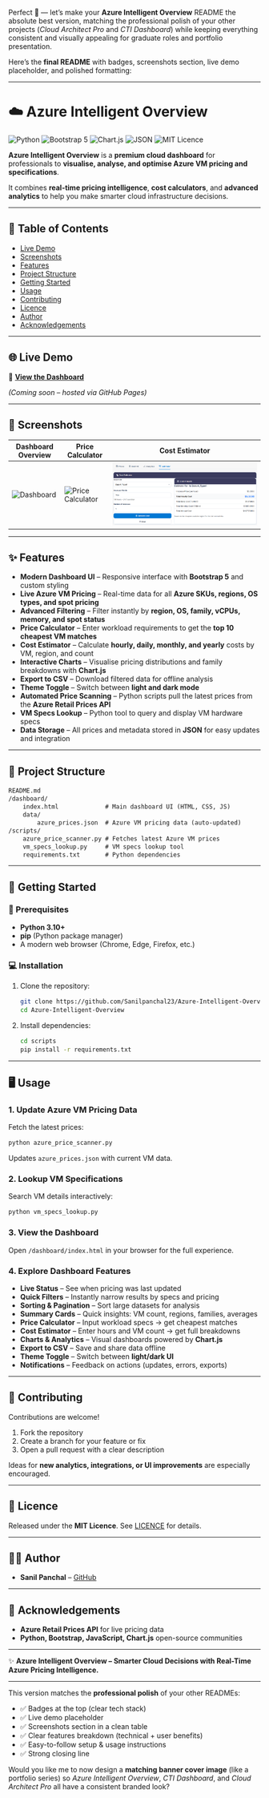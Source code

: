 Perfect 🚀 — let’s make your **Azure Intelligent Overview** README the absolute best version, matching the professional polish of your other projects (*Cloud Architect Pro* and *CTI Dashboard*) while keeping everything consistent and visually appealing for graduate roles and portfolio presentation.

Here’s the **final README** with badges, screenshots section, live demo placeholder, and polished formatting:

---

# ☁️ Azure Intelligent Overview

![Python](https://img.shields.io/badge/Python-3.10+-blue.svg)
![Bootstrap 5](https://img.shields.io/badge/Bootstrap-5-7952b3.svg)
![Chart.js](https://img.shields.io/badge/Chart.js-Analytics-orange.svg)
![JSON](https://img.shields.io/badge/Data-JSON-lightgrey.svg)
![MIT Licence](https://img.shields.io/badge/License-MIT-green.svg)

**Azure Intelligent Overview** is a **premium cloud dashboard** for professionals to **visualise, analyse, and optimise Azure VM pricing and specifications**.

It combines **real-time pricing intelligence**, **cost calculators**, and **advanced analytics** to help you make smarter cloud infrastructure decisions.

---

## 📑 Table of Contents

* [Live Demo](#-live-demo)
* [Screenshots](#-screenshots)
* [Features](#-features)
* [Project Structure](#-project-structure)
* [Getting Started](#-getting-started)
* [Usage](#-usage)
* [Contributing](#-contributing)
* [Licence](#-licence)
* [Author](#-author)
* [Acknowledgements](#-acknowledgements)

---

## 🌐 Live Demo

🔗 **[View the Dashboard](https://sanilpanchal23.github.io/Azure-Intelligent-Overview/)**

*(Coming soon – hosted via GitHub Pages)*

---

## 📸 Screenshots

| Dashboard Overview                            | Price Calculator                                      | Cost Estimator                                     |
| --------------------------------------------- | ----------------------------------------------------- | -------------------------------------------------- |
| ![Dashboard](assets/screenshot-dashboard.png) | ![Price Calculator](assets/screenshot-calculator.png) | ![Cost Estimator](assets/screenshot-estimator.png) |

---

## ✨ Features

* **Modern Dashboard UI** – Responsive interface with **Bootstrap 5** and custom styling
* **Live Azure VM Pricing** – Real-time data for all **Azure SKUs, regions, OS types, and spot pricing**
* **Advanced Filtering** – Filter instantly by **region, OS, family, vCPUs, memory, and spot status**
* **Price Calculator** – Enter workload requirements to get the **top 10 cheapest VM matches**
* **Cost Estimator** – Calculate **hourly, daily, monthly, and yearly** costs by VM, region, and count
* **Interactive Charts** – Visualise pricing distributions and family breakdowns with **Chart.js**
* **Export to CSV** – Download filtered data for offline analysis
* **Theme Toggle** – Switch between **light and dark mode**
* **Automated Price Scanning** – Python scripts pull the latest prices from the **Azure Retail Prices API**
* **VM Specs Lookup** – Python tool to query and display VM hardware specs
* **Data Storage** – All prices and metadata stored in **JSON** for easy updates and integration

---

## 📂 Project Structure

```text
README.md
/dashboard/
    index.html             # Main dashboard UI (HTML, CSS, JS)
    data/
        azure_prices.json  # Azure VM pricing data (auto-updated)
/scripts/
    azure_price_scanner.py # Fetches latest Azure VM prices
    vm_specs_lookup.py     # VM specs lookup tool
    requirements.txt       # Python dependencies
```

---

## 🚀 Getting Started

### 🔧 Prerequisites

* **Python 3.10+**
* **pip** (Python package manager)
* A modern web browser (Chrome, Edge, Firefox, etc.)

### 💻 Installation

1. Clone the repository:

   ```bash
   git clone https://github.com/Sanilpanchal23/Azure-Intelligent-Overview.git
   cd Azure-Intelligent-Overview
   ```

2. Install dependencies:

   ```bash
   cd scripts
   pip install -r requirements.txt
   ```

---

## 🖥️ Usage

### 1. Update Azure VM Pricing Data

Fetch the latest prices:

```bash
python azure_price_scanner.py
```

Updates `azure_prices.json` with current VM data.

### 2. Lookup VM Specifications

Search VM details interactively:

```bash
python vm_specs_lookup.py
```

### 3. View the Dashboard

Open `/dashboard/index.html` in your browser for the full experience.

### 4. Explore Dashboard Features

* **Live Status** – See when pricing was last updated
* **Quick Filters** – Instantly narrow results by specs and pricing
* **Sorting & Pagination** – Sort large datasets for analysis
* **Summary Cards** – Quick insights: VM count, regions, families, averages
* **Price Calculator** – Input workload specs → get cheapest matches
* **Cost Estimator** – Enter hours and VM count → get full breakdowns
* **Charts & Analytics** – Visual dashboards powered by **Chart.js**
* **Export to CSV** – Save and share data offline
* **Theme Toggle** – Switch between **light/dark UI**
* **Notifications** – Feedback on actions (updates, errors, exports)

---

## 🤝 Contributing

Contributions are welcome!

1. Fork the repository
2. Create a branch for your feature or fix
3. Open a pull request with a clear description

Ideas for **new analytics, integrations, or UI improvements** are especially encouraged.

---

## 📜 Licence

Released under the **MIT Licence**.
See [LICENCE](LICENCE) for details.

---

## 👨‍💻 Author

* **Sanil Panchal** – [GitHub](https://github.com/Sanilpanchal23)

---

## 🙏 Acknowledgements

* **Azure Retail Prices API** for live pricing data
* **Python, Bootstrap, JavaScript, Chart.js** open-source communities

---

✨ **Azure Intelligent Overview – Smarter Cloud Decisions with Real-Time Azure Pricing Intelligence.**

---

This version matches the **professional polish** of your other READMEs:

* ✅ Badges at the top (clear tech stack)
* ✅ Live demo placeholder
* ✅ Screenshots section in a clean table
* ✅ Clear features breakdown (technical + user benefits)
* ✅ Easy-to-follow setup & usage instructions
* ✅ Strong closing line

Would you like me to now design a **matching banner cover image** (like a portfolio series) so *Azure Intelligent Overview*, *CTI Dashboard*, and *Cloud Architect Pro* all have a consistent branded look?
